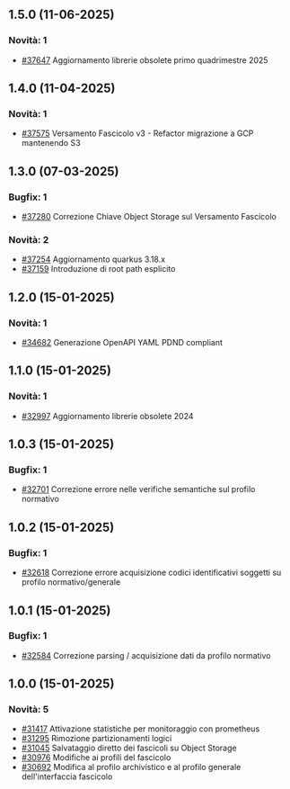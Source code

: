 
## 1.5.0 (11-06-2025)

### Novità: 1
- [#37647](https://parermine.regione.emilia-romagna.it/issues/37647) Aggiornamento librerie obsolete primo quadrimestre 2025

## 1.4.0 (11-04-2025)

### Novità: 1
- [#37575](https://parermine.regione.emilia-romagna.it/issues/37575) Versamento Fascicolo v3 - Refactor migrazione a GCP mantenendo S3

## 1.3.0 (07-03-2025)

### Bugfix: 1
- [#37280](https://parermine.regione.emilia-romagna.it/issues/37280) Correzione Chiave Object Storage sul Versamento Fascicolo

### Novità: 2
- [#37254](https://parermine.regione.emilia-romagna.it/issues/37254) Aggiornamento quarkus 3.18.x
- [#37159](https://parermine.regione.emilia-romagna.it/issues/37159) Introduzione di root path esplicito

## 1.2.0 (15-01-2025)

### Novità: 1
- [#34682](https://parermine.regione.emilia-romagna.it/issues/34682) Generazione OpenAPI YAML PDND compliant
## 1.1.0 (15-01-2025)

### Novità: 1
- [#32997](https://parermine.regione.emilia-romagna.it/issues/32997) Aggiornamento librerie obsolete 2024

## 1.0.3 (15-01-2025)

### Bugfix: 1
- [#32701](https://parermine.regione.emilia-romagna.it/issues/32701) Correzione errore nelle verifiche semantiche sul profilo normativo

## 1.0.2 (15-01-2025)

### Bugfix: 1
- [#32618](https://parermine.regione.emilia-romagna.it/issues/32618) Correzione errore acquisizione codici identificativi soggetti su profilo normativo/generale

## 1.0.1 (15-01-2025)

### Bugfix: 1
- [#32584](https://parermine.regione.emilia-romagna.it/issues/32584) Correzione parsing / acquisizione dati da profilo normativo

## 1.0.0 (15-01-2025)

### Novità: 5
- [#31417](https://parermine.regione.emilia-romagna.it/issues/31417) Attivazione statistiche per monitoraggio con prometheus
- [#31295](https://parermine.regione.emilia-romagna.it/issues/31295) Rimozione partizionamenti logici
- [#31045](https://parermine.regione.emilia-romagna.it/issues/31045) Salvataggio diretto dei fascicoli su Object Storage 
- [#30976](https://parermine.regione.emilia-romagna.it/issues/30976) Modifiche ai profili del fascicolo
- [#30692](https://parermine.regione.emilia-romagna.it/issues/30692) Modifica al profilo archivistico e al profilo generale dell'interfaccia fascicolo
